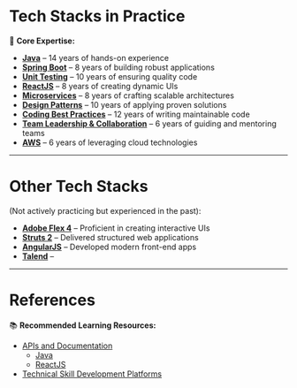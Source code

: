 # Tech Stacks in Practice

🌟 **Core Expertise:**  
- [**Java**](./docs/topics/java/index.md) – 14 years of hands-on experience  
- [**Spring Boot**](./docs/topics/java/index.md) – 8 years of building robust applications  
- [**Unit Testing**](./docs/topics/java/index.md) – 10 years of ensuring quality code  
- [**ReactJS**](./docs/topics/java/index.md) – 8 years of creating dynamic UIs  
- [**Microservices**](./docs/topics/java/index.md) – 8 years of crafting scalable architectures  
- [**Design Patterns**](./docs/topics/java/index.md) – 10 years of applying proven solutions  
- [**Coding Best Practices**](./docs/topics/java/index.md) – 12 years of writing maintainable code  
- [**Team Leadership & Collaboration**](./docs/topics/java/index.md) – 6 years of guiding and mentoring teams  
- [**AWS**](./docs/topics/java/index.md) – 6 years of leveraging cloud technologies  

---

# Other Tech Stacks  
(Not actively practicing but experienced in the past):  
- [**Adobe Flex 4**](./docs/topics/java/index.md) – Proficient in creating interactive UIs  
- [**Struts 2**](./docs/topics/java/index.md) – Delivered structured web applications  
- [**AngularJS**](./docs/topics/java/index.md) – Developed modern front-end apps  
- [**Talend**](./docs/topics/java/index.md) – 

---

# References  

📚 **Recommended Learning Resources:**  
- [APIs and Documentation](./docs/documentation.md)
  - [Java](./docs/topics/java/index.md)  
  - [ReactJS](./docs/topics/react-js/index.md)
- [Technical Skill Development Platforms](./docs/technical-skill-development-platforms/index.md)

